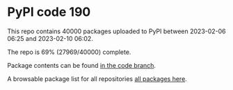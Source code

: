 # PyPI code 190

This repo contains 40000 packages uploaded to PyPI between 
2023-02-06 06:25 and 2023-02-10 06:02.

The repo is 69% (27969/40000) complete.

Package contents can be found [in the code branch](https://github.com/pypi-data/pypi-mirror-190/tree/code/packages).

A browsable package list for all repositories [all packages here](https://pypi-data.github.io/website/repositories/pypi-mirror-190).


